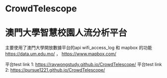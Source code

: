 # CrowdTelescope 
# 澳門大學智慧校園人流分析平台

主要使用了澳門大學開放數據平台的api wifi_access_log 和 mapbox 的功能
https://data.um.edu.mo/ ， https://www.mapbox.com/

平台test link 1: https://raywongstudy.github.io/CrowdTelescope/
平台test link 2: https://pursue1221.github.io/CrowdTelescope/
